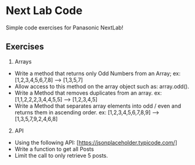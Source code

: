 # Next Lab Code
Simple code exercises for Panasonic NextLab!

## Exercises
1. Arrays
  * Write a method that returns only Odd Numbers from an Array;
    ex: [1,2,3,4,5,6,7,8] --> [1,3,5,7]
  * Allow access to this method on the array object such as: array.odd().
  * Write a Method that removes duplicates from an array.
    ex: [1,1,2,2,2,3,4,4,5,5] --> [1,2,3,4,5]
  * Write a Method that separates array elements into odd / even and returns them in ascending order.
    ex: [1,2,3,4,5,6,7,8,9] --> [1,3,5,7,9,2,4,6,8]

2. API
  * Using the following API: [https://jsonplaceholder.typicode.com/]
  * Write a function to get all Posts
  * Limit the call to only retrieve 5 posts.
